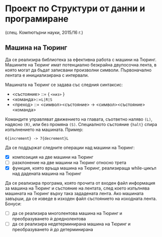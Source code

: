 # Проект по Структури от данни и програмиране
(спец. Компютърни науки, 2015/16 г.)

## Машина на Тюринг 
Да се реализира библиотека за ефективна работа с машини на Тюринг. Машините на Тюринг имат потенциално безкрайна двупосочна лента, в която могат да бъдат записвани произволни символи. Първоначално лентата е инициализирана с интервали.

Машината на Тюринг се задава със следния синтаксис:
- <състояние> ::= { `<низ>` }
- <команда>::=`L|R|S`
- <преход> ::= <символ><състояние> -> <символ><състояние><команда>

Командите управляват движението на главата, съответно наляво `(L)`, надясно `(R)`, или без промяна `(S)`. Специалното състояние `{halt}` спира изпълнението на машината.
Пример: 
```
6{increment} -> 7{decrement}L
```

Да се поддържат следните операции над машини на Тюринг:
- [X] композиция на две машини на Тюринг
- [ ] разклонение на две машини на Тюринг относно трета
- [X] функция, която връща машина на Тюринг, реализираща while-цикъл над дадената машина на Тюринг

Да се реализира програма, която прочита от входен файл информация за машина на Тюринг и състояние на лентата, след което изпълнява машината на Тюринг върху така зададената лента. Ако машината завърши, да се изведе в изходен файл състоянието на изходната лента.
Бонуси:
- [ ] да се реализира многолентова машина на Тюринг и преобразуването ѝ доеднолентова
- [ ] да се реализира недетерминирана машина на Тюринг и преобразуването ѝ до детерминирана
